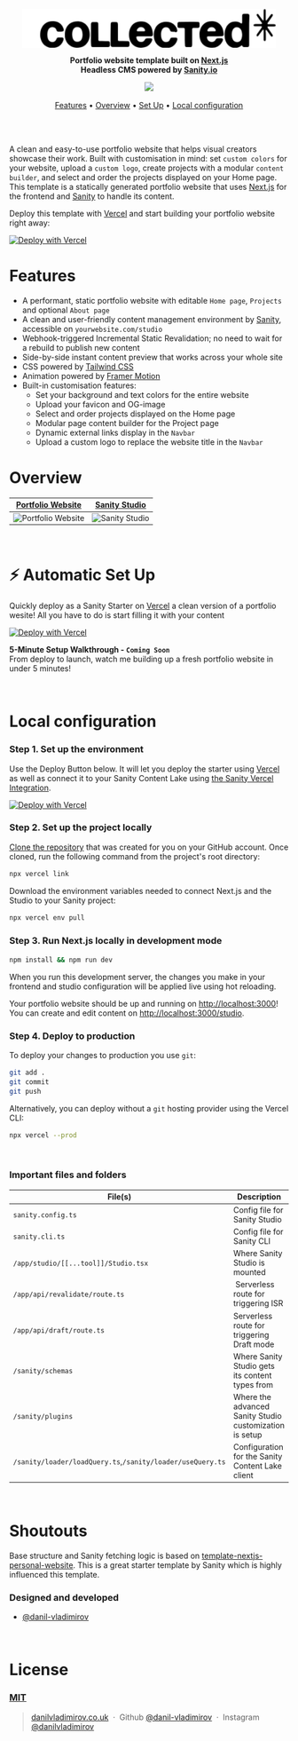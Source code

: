 <p align="center">
<img src="sanity/plugins/collected-logo-black.svg" align="center" height="70" />
</p>
<p align="center">
  <strong>Portfolio website template built on <a href="https://nextjs.org">Next.js</a></strong><br />
  <strong>Headless CMS powered by <a href="https://sanity.io">Sanity.io</a></strong><br />
</p>

<p align="center">
  <a href="https://collected-nextjs-portfolio-template.vercel.app/">
    <img src="https://img.shields.io/static/v1?label=&message=View%20Demo&style=for-the-badge&color=black" />
  </a>
</p>

<p align="center">
  <a href="#features">Features</a> •
  <a href="#overview">Overview</a> •
  <a href="#-automatic-set-up">Set Up</a> •
  <a href="#local-configuration">Local configuration</a>
</p>
<br />

<br />

A clean and easy-to-use portfolio website that helps visual creators showcase their work. Built with customisation in mind: set `custom colors` for your website, upload a `custom logo`, create projects with a modular `content builder`, and select and order the projects displayed on your Home page. This template is a statically generated portfolio website that uses [Next.js][nextjs] for the frontend and [Sanity][sanity-homepage] to handle its content.

Deploy this template with [Vercel](https://vercel.com) and start building your portfolio website right away:

[![Deploy with Vercel](https://vercel.com/button)][vercel-deploy]

# Features

- A performant, static portfolio website with editable `Home page`, `Projects` and optional `About page`
- A clean and user-friendly content management environment by [Sanity][sanity-homepage], accessible on `yourwebsite.com/studio`
- Webhook-triggered Incremental Static Revalidation; no need to wait for a rebuild to publish new content
- Side-by-side instant content preview that works across your whole site
- CSS powered by [Tailwind CSS](https://tailwindcss.com)
- Animation powered by [Framer Motion](https://www.framer.com/motion/)
- Built-in customisation features:
  - Set your background and text colors for the entire website
  - Upload your favicon and OG-image
  - Select and order projects displayed on the Home page
  - Modular page content builder for the Project page
  - Dynamic external links display in the `Navbar`
  - Upload a custom logo to replace the website title in the `Navbar`
    <br />

# Overview

| [Portfolio Website](https://collected-nextjs-portfolio-template.vercel.app/)                          | [Sanity Studio](https://collected-nextjs-portfolio-template.vercel.app/studio)                    |
| ----------------------------------------------------------------------------------------------------- | ------------------------------------------------------------------------------------------------- |
| ![Portfolio Website](https://github.com/user-attachments/assets/2b5b9cc4-a143-4231-89cf-5d12c2e07a9f) | ![Sanity Studio](https://github.com/user-attachments/assets/94597250-92d0-4d9e-aeaa-a8965d6768d1) |

<br />

# ⚡ Automatic Set Up

Quickly deploy as a Sanity Starter on [Vercel](https://vercel.com) a clean version of a portfolio wesite! All you have to do is start filling it with your content

[![Deploy with Vercel](https://vercel.com/button)][vercel-deploy]

**5-Minute Setup Walkthrough - `Coming Soon`** <br />
From deploy to launch, watch me building up a fresh portfolio website in under 5 minutes!

<br />

# Local configuration

### Step 1. Set up the environment

Use the Deploy Button below. It will let you deploy the starter using [Vercel](https://vercel.com) as well as connect it to your Sanity Content Lake using [the Sanity Vercel Integration][integration].

[![Deploy with Vercel](https://vercel.com/button)][vercel-deploy]

### Step 2. Set up the project locally

[Clone the repository](https://docs.github.com/en/repositories/creating-and-managing-repositories/cloning-a-repository) that was created for you on your GitHub account. Once cloned, run the following command from the project's root directory:

```bash
npx vercel link
```

Download the environment variables needed to connect Next.js and the Studio to your Sanity project:

```bash
npx vercel env pull
```

### Step 3. Run Next.js locally in development mode

```bash
npm install && npm run dev
```

When you run this development server, the changes you make in your frontend and studio configuration will be applied live using hot reloading.

Your portfolio website should be up and running on [http://localhost:3000][localhost-3000]! You can create and edit content on [http://localhost:3000/studio][localhost-3000-studio].

### Step 4. Deploy to production

To deploy your changes to production you use `git`:

```bash
git add .
git commit
git push
```

Alternatively, you can deploy without a `git` hosting provider using the Vercel CLI:

```bash
npx vercel --prod
```

<br />

### Important files and folders

| File(s)                                                    | Description                                             |
| ---------------------------------------------------------- | ------------------------------------------------------- |
| `sanity.config.ts`                                         | Config file for Sanity Studio                           |
| `sanity.cli.ts`                                            | Config file for Sanity CLI                              |
| `/app/studio/[[...tool]]/Studio.tsx`                       | Where Sanity Studio is mounted                          |
| `/app/api/revalidate/route.ts`                             |  Serverless route for triggering ISR                    |
| `/app/api/draft/route.ts`                                  | Serverless route for triggering Draft mode              |
| `/sanity/schemas`                                          | Where Sanity Studio gets its content types from         |
| `/sanity/plugins`                                          | Where the advanced Sanity Studio customization is setup |
| `/sanity/loader/loadQuery.ts`,`/sanity/loader/useQuery.ts` | Configuration for the Sanity Content Lake client        |

<br />

# Shoutouts

Base structure and Sanity fetching logic is based on [template-nextjs-personal-website](https://github.com/sanity-io/template-nextjs-personal-website). This is a great starter template by Sanity which is highly influenced this template.

### Designed and developed

- [@danil-vladimirov](https://github.com/danil-vladimirov)

<br />

# License

### [MIT](LICENSE)

> [danilvladimirov.co.uk](https://danilvladimirov.co.uk) &nbsp;&middot;&nbsp;
> Github [@danil-vladimirov](https://github.com/danil-vladimirov) &nbsp;&middot;&nbsp;
> Instagram [@danilvladimirov](https://instagram.com/danilvladimirov)

[vercel-deploy]: https://vercel.com/new/clone?repository-url=https%3A%2F%2Fgithub.com%2Fdanil-vladimirov%2Fcollected-nextjs-portfolio-template&project-name=collected-nextjs-portfolio-template&repository-name=collected-nextjs-portfolio-template&demo-title=Collected+Portfolio+Template&demo-description=A+Sanity-powered+Nextjs+portfolio+website+with+built-in+content+editing.&demo-url=https%3A%2F%2Fcollected-nextjs-portfolio-template.vercel.app%2F&demo-image=https%3A%2F%2Fcdn.sanity.io%2Fimages%2Fkpvqqfux%2Fproduction%2Fda082b62d1828efe642c617ddc4771a4d267fc5e-3092x1790.png&integration-ids=oac_hb2LITYajhRQ0i4QznmKH7gx&external-id=nextjs%3Btemplate%3Dtemplate-nextjs-personal-website
[integration]: https://www.sanity.io/docs/vercel-integration
[nextjs]: https://github.com/vercel/next.js
[sanity-homepage]: https://www.sanity.io
[localhost-3000]: http://localhost:3000
[localhost-3000-studio]: http://localhost:3000/studio
